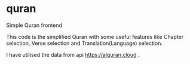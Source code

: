 # quran
Simple Quran frontend

This code is the simplified Quran with some useful features like Chapter selection, Verse selection and Translation(Language) selection.

I have utilised the data from api https://alquran.cloud . 
